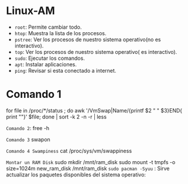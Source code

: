 # Linux-AM
- `root`:  Permite cambiar todo.
- `htop`: Muestra la lista de los procesos.
- `pstree`: Ver los procesos de nuestro sistema operativo(no es interactivo).
- `top`: Ver los procesos de nuestro sistema operativo( es interactivo). 
- `sudo`: Ejecutar los comandos.
- `apt`: Instalar aplicaciones.
- `ping`: Revisar si esta conectado a internet.
# Comando 1
  for file in /proc/*/status ; do awk '/VmSwap|Name/{printf $2 " " $3}END{ print ""}' $file; done | sort -k 2 -n -r | less

`Comando 2`: free -h

`Comando 3`
  swapon

`Comando 4 Swampiness`
  cat /proc/sys/vm/swappiness

`Montar un RAM Disk`
  sudo mkdir /mnt/ram_disk
  sudo mount -t tmpfs -o size=1024m new_ram_disk /mnt/ram_disk
`sudo pacman -Syuu` : Sirve actualizar los paquetes disponibles del sistema operativo:  
``
``
``
``
``
``
``
``
``
``
``
``
``
``
``
``
``
``
``
``
``
``
``
``
``
``
``
``
``
``
``
``
``
``
``
``
``
``
``
``
``
``

